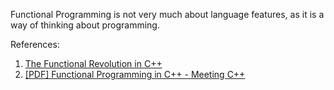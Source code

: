 Functional Programming is not very much about language features, as it is a way of thinking about programming.

References:
1. [The Functional Revolution in C++](https://bartoszmilewski.com/2014/06/09/the-functional-revolution-in-c/)
2. [[PDF] Functional Programming in C++ - Meeting C++](https://meetingcpp.com/tl_files/mcpp/2015/talks/Nicola%20Gigante%20-%20functionalcpp.handout%20-%20Meeting%20C++%202015.pdf)
